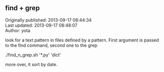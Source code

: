 ## find + grep  
Originally published: 2013-09-17 08:44:34  
Last updated: 2013-09-17 08:48:07  
Author: yota   
  
look for a text pattern in files defined by a pattern.
First argument is passed to the find command, second one to the grep

./find_n_grep.sh '*.py' 'dict'

more over, it sort by date.